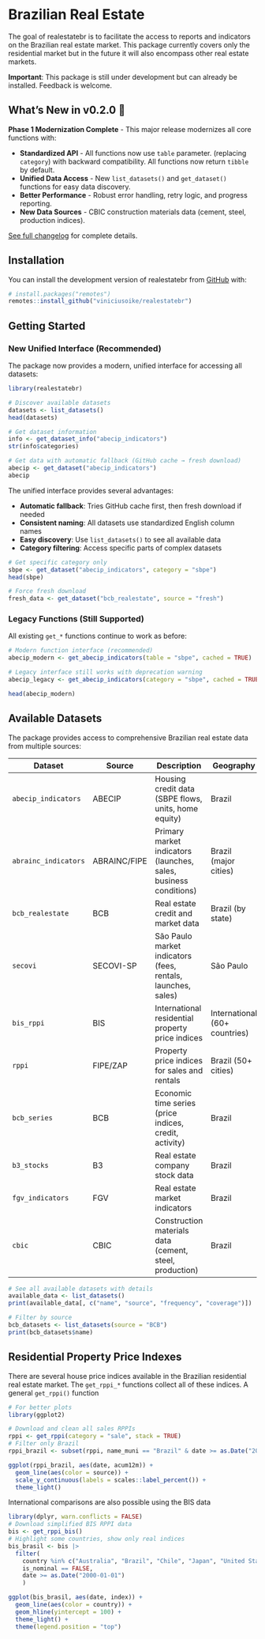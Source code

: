 
<!-- README.md is generated from README.Rmd. Please edit that file -->

# Brazilian Real Estate

<!-- badges: start -->

<!-- badges: end -->

The goal of realestatebr is to facilitate the access to reports and
indicators on the Brazilian real estate market. This package currently
covers only the residential market but in the future it will also
encompass other real estate markets.

**Important**: This package is still under development but can already
be installed. Feedback is welcome.

## What’s New in v0.2.0 🎉

**Phase 1 Modernization Complete** - This major release modernizes all
core functions with:

- **Standardized API** - All functions now use `table` parameter.
  (replacing `category`) with backward compatibility. All functions now return `tibble` by default.
- **Unified Data Access** - New `list_datasets()` and `get_dataset()`
  functions for easy data discovery.
- **Better Performance** - Robust error handling, retry logic, and
  progress reporting.
- **New Data Sources** - CBIC construction materials data (cement,
  steel, production indices).

[See full changelog](NEWS.md) for complete details.

## Installation

You can install the development version of realestatebr from
[GitHub](https://github.com/) with:

``` r
# install.packages("remotes")
remotes::install_github("viniciusoike/realestatebr")
```

## Getting Started

### New Unified Interface (Recommended)

The package now provides a modern, unified interface for accessing all
datasets:

``` r
library(realestatebr)

# Discover available datasets
datasets <- list_datasets()
head(datasets)

# Get dataset information
info <- get_dataset_info("abecip_indicators")
str(info$categories)

# Get data with automatic fallback (GitHub cache → fresh download)
abecip <- get_dataset("abecip_indicators")
abecip
```

The unified interface provides several advantages:

- **Automatic fallback**: Tries GitHub cache first, then fresh download
  if needed
- **Consistent naming**: All datasets use standardized English column
  names
- **Easy discovery**: Use `list_datasets()` to see all available data
- **Category filtering**: Access specific parts of complex datasets

``` r
# Get specific category only
sbpe <- get_dataset("abecip_indicators", category = "sbpe")
head(sbpe)

# Force fresh download
fresh_data <- get_dataset("bcb_realestate", source = "fresh")
```

### Legacy Functions (Still Supported)

All existing `get_*` functions continue to work as before:

``` r
# Modern function interface (recommended)
abecip_modern <- get_abecip_indicators(table = "sbpe", cached = TRUE)

# Legacy interface still works with deprecation warning
abecip_legacy <- get_abecip_indicators(category = "sbpe", cached = TRUE)

head(abecip_modern)
```

## Available Datasets

The package provides access to comprehensive Brazilian real estate data
from multiple sources:

| Dataset | Source | Description | Geography |
|----|----|----|----|
| `abecip_indicators` | ABECIP | Housing credit data (SBPE flows, units, home equity) | Brazil |
| `abrainc_indicators` | ABRAINC/FIPE | Primary market indicators (launches, sales, business conditions) | Brazil (major cities) |
| `bcb_realestate` | BCB | Real estate credit and market data | Brazil (by state) |
| `secovi` | SECOVI-SP | São Paulo market indicators (fees, rentals, launches, sales) | São Paulo |
| `bis_rppi` | BIS | International residential property price indices | International (60+ countries) |
| `rppi` | FIPE/ZAP | Property price indices for sales and rentals | Brazil (50+ cities) |
| `bcb_series` | BCB | Economic time series (price indices, credit, activity) | Brazil |
| `b3_stocks` | B3 | Real estate company stock data | Brazil |
| `fgv_indicators` | FGV | Real estate market indicators | Brazil |
| `cbic` | CBIC | Construction materials data (cement, steel, production) | Brazil |

``` r
# See all available datasets with details
available_data <- list_datasets()
print(available_data[, c("name", "source", "frequency", "coverage")])

# Filter by source
bcb_datasets <- list_datasets(source = "BCB")
print(bcb_datasets$name)
```

## Residential Property Price Indexes

There are several house price indices available in the Brazilian
residential real estate market. The `get_rppi_*` functions collect all
of these indices. A general `get_rppi()` function

``` r
# For better plots
library(ggplot2)

# Download and clean all sales RPPIs
rppi <- get_rppi(category = "sale", stack = TRUE)
# Filter only Brazil
rppi_brazil <- subset(rppi, name_muni == "Brazil" & date >= as.Date("2019-01-01"))

ggplot(rppi_brazil, aes(date, acum12m)) +
  geom_line(aes(color = source)) +
  scale_y_continuous(labels = scales::label_percent()) +
  theme_light()
```

International comparisons are also possible using the BIS data

``` r
library(dplyr, warn.conflicts = FALSE)
# Download simplified BIS RPPI data
bis <- get_rppi_bis()
# Highlight some countries, show only real indices
bis_brasil <- bis |> 
  filter(
    country %in% c("Australia", "Brazil", "Chile", "Japan", "United States"),
    is_nominal == FALSE,
    date >= as.Date("2000-01-01")
    )

ggplot(bis_brasil, aes(date, index)) +
  geom_line(aes(color = country)) +
  geom_hline(yintercept = 100) +
  theme_light() +
  theme(legend.position = "top")
```
